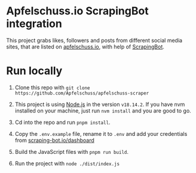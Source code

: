 # Apfelschuss.io ScrapingBot integration

This project grabs likes, followers and posts from different social media sites, that are listed on [apfelschuss.io](https://apfelschuss.io/), with help of [ScrapingBot](https://www.scraping-bot.io/dashboard/).

# Run locally

1. Clone this repo with `git clone https://github.com/Apfelschuss/apfelschuss-scraper`

2. This project is using [Node.js](https://nodejs.org/en) in the version `v18.14.2`. If you have nvm installed on your machine, just run `nvm install` and you are good to go.

3. Cd into the repo and run `pnpm install`.

4. Copy the `.env.example` file, rename it to `.env` and add your credentials from [scraping-bot.io/dashboard](https://www.scraping-bot.io/dashboard/)

5. Build the JavaScript files with `pnpm run build`.

6. Run the project with `node ./dist/index.js`

